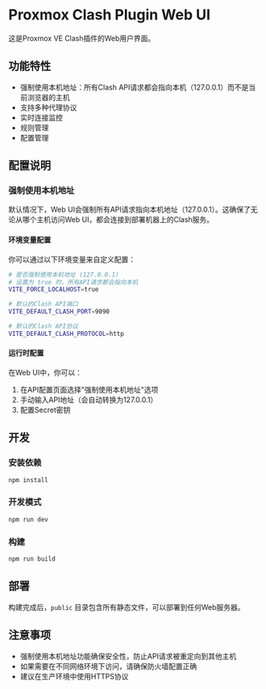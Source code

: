 # Proxmox Clash Plugin Web UI

这是Proxmox VE Clash插件的Web用户界面。

## 功能特性

- 强制使用本机地址：所有Clash API请求都会指向本机（127.0.0.1）而不是当前浏览器的主机
- 支持多种代理协议
- 实时连接监控
- 规则管理
- 配置管理

## 配置说明

### 强制使用本机地址

默认情况下，Web UI会强制所有API请求指向本机地址（127.0.0.1）。这确保了无论从哪个主机访问Web UI，都会连接到部署机器上的Clash服务。

#### 环境变量配置

你可以通过以下环境变量来自定义配置：

```bash
# 是否强制使用本机地址 (127.0.0.1)
# 设置为 true 时，所有API请求都会指向本机
VITE_FORCE_LOCALHOST=true

# 默认的Clash API端口
VITE_DEFAULT_CLASH_PORT=9090

# 默认的Clash API协议
VITE_DEFAULT_CLASH_PROTOCOL=http
```

#### 运行时配置

在Web UI中，你可以：

1. 在API配置页面选择"强制使用本机地址"选项
2. 手动输入API地址（会自动转换为127.0.0.1）
3. 配置Secret密钥

## 开发

### 安装依赖

```bash
npm install
```

### 开发模式

```bash
npm run dev
```

### 构建

```bash
npm run build
```

## 部署

构建完成后，`public` 目录包含所有静态文件，可以部署到任何Web服务器。

## 注意事项

- 强制使用本机地址功能确保安全性，防止API请求被重定向到其他主机
- 如果需要在不同网络环境下访问，请确保防火墙配置正确
- 建议在生产环境中使用HTTPS协议
